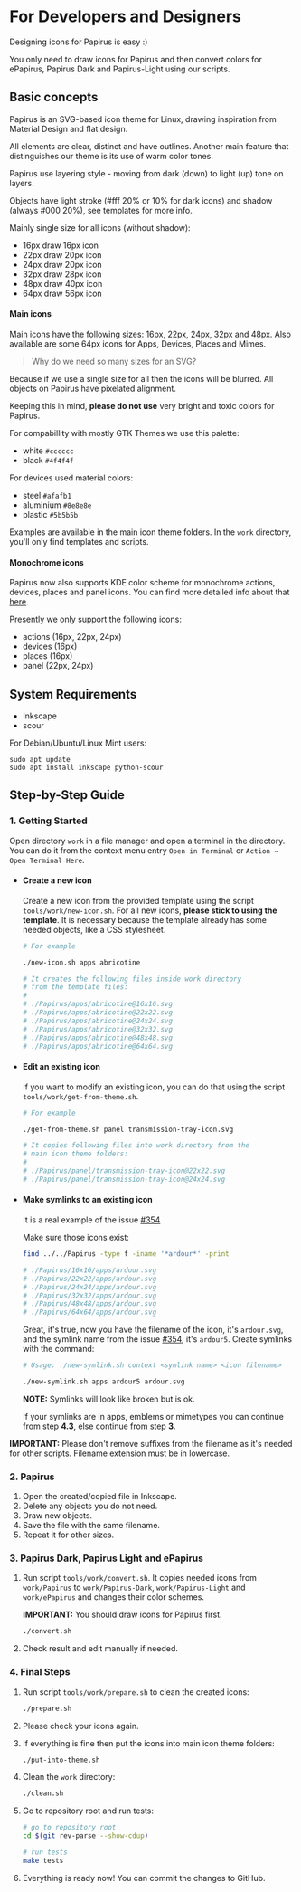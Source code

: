 # For Developers and Designers

Designing icons for Papirus is easy :)

You only need to draw icons for Papirus and then convert colors for ePapirus, Papirus Dark and Papirus-Light using our scripts.

## Basic concepts

Papirus is an SVG-based icon theme for Linux, drawing inspiration from Material Design and flat design.

All elements are clear, distinct and have outlines. Another main feature that distinguishes our theme is its use of warm color tones.

Papirus use layering style - moving from dark (down) to light (up) tone on layers.

Objects have light stroke (#fff 20% or 10% for dark icons) and shadow (always #000 20%), see templates for more info.

Mainly single size for all icons (without shadow):

- 16px draw 16px icon
- 22px draw 20px icon
- 24px draw 20px icon
- 32px draw 28px icon
- 48px draw 40px icon
- 64px draw 56px icon

#### Main icons

Main icons have the following sizes: 16px, 22px, 24px, 32px and 48px. Also available are some 64px icons for Apps, Devices, Places and Mimes.

> Why do we need so many sizes for an SVG?

Because if we use a single size for all then the icons will be blurred. All objects on Papirus have pixelated alignment.

Keeping this in mind, **please do not use** very bright and toxic colors for Papirus.

For compabillity with mostly GTK Themes we use this palette:

- white `#cccccc`
- black `#4f4f4f`

For devices used material colors:

- steel `#afafb1`
- aluminium `#8e8e8e`
- plastic `#5b5b5b`

Examples are available in the main icon theme folders. In the `work` directory, you'll only find templates and scripts.

#### Monochrome icons

Papirus now also supports KDE color scheme for monochrome actions, devices, places and panel icons. You can find more detailed info about that [here](https://techbase.kde.org/Development/Tutorials/Plasma5/ThemeDetails#Colors).

Presently we only support the following icons:

- actions (16px, 22px, 24px)
- devices (16px)
- places (16px)
- panel (22px, 24px)

## System Requirements

- Inkscape
- scour

For Debian/Ubuntu/Linux Mint users:

```
sudo apt update
sudo apt install inkscape python-scour
```

## Step-by-Step Guide

### 1. Getting Started

Open directory `work` in a file manager and open a terminal in the directory. You can do it from the context menu entry `Open in Terminal` or `Action → Open Terminal Here`.

- #### Create a new icon

    Create a new icon from the provided template using the script `tools/work/new-icon.sh`. For all new icons, **please stick to using the template**. It is necessary because the template already has some needed objects, like a CSS stylesheet.

    ```sh
    # For example

    ./new-icon.sh apps abricotine

    # It creates the following files inside work directory
    # from the template files:
    #
    # ./Papirus/apps/abricotine@16x16.svg
    # ./Papirus/apps/abricotine@22x22.svg
    # ./Papirus/apps/abricotine@24x24.svg
    # ./Papirus/apps/abricotine@32x32.svg
    # ./Papirus/apps/abricotine@48x48.svg
    # ./Papirus/apps/abricotine@64x64.svg
    ```

- #### Edit an existing icon

    If you want to modify an existing icon, you can do that using the script `tools/work/get-from-theme.sh`.

    ```sh
    # For example

    ./get-from-theme.sh panel transmission-tray-icon.svg

    # It copies following files into work directory from the
    # main icon theme folders:
    #
    # ./Papirus/panel/transmission-tray-icon@22x22.svg
    # ./Papirus/panel/transmission-tray-icon@24x24.svg
    ```

- #### Make symlinks to an existing icon

    It is a real example of the issue [#354](https://github.com/PapirusDevelopmentTeam/papirus-icon-theme/issues/354)

    Make sure those icons exist:

    ```sh
    find ../../Papirus -type f -iname '*ardour*' -print

    # ./Papirus/16x16/apps/ardour.svg
    # ./Papirus/22x22/apps/ardour.svg
    # ./Papirus/24x24/apps/ardour.svg
    # ./Papirus/32x32/apps/ardour.svg
    # ./Papirus/48x48/apps/ardour.svg
    # ./Papirus/64x64/apps/ardour.svg
    ```

    Great, it's true, now you have the filename of the icon, it's `ardour.svg`, and the symlink name from the issue [#354](https://github.com/PapirusDevelopmentTeam/papirus-icon-theme/issues/354), it's `ardour5`. Create symlinks with the command:

    ```sh
    # Usage: ./new-symlink.sh context <symlink name> <icon filename>

    ./new-symlink.sh apps ardour5 ardour.svg
    ```

    **NOTE:** Symlinks will look like broken but is ok.

    If your symlinks are in apps, emblems or mimetypes you can continue from step **4.3**, else continue from step **3**.

**IMPORTANT:** Please don't remove suffixes from the filename as it's needed for other scripts. Filename extension must be in lowercase.

### 2. Papirus

1. Open the created/copied file in Inkscape.
2. Delete any objects you do not need.
3. Draw new objects.
4. Save the file with the same filename.
5. Repeat it for other sizes.

### 3. Papirus Dark, Papirus Light and ePapirus

1. Run script `tools/work/convert.sh`. It copies needed icons from `work/Papirus` to `work/Papirus-Dark`, `work/Papirus-Light` and `work/ePapirus` and changes their color schemes.

    **IMPORTANT:** You should draw icons for Papirus first.

    ```sh
    ./convert.sh
    ```

2. Check result and edit manually if needed.

### 4. Final Steps

1. Run script `tools/work/prepare.sh` to clean the created icons:

    ```sh
    ./prepare.sh
    ```

2. Please check your icons again.
3. If everything is fine then put the icons into main icon theme folders:

    ```sh
    ./put-into-theme.sh
    ```

4. Clean the `work` directory:

    ```sh
    ./clean.sh
    ```

5. Go to repository root and run tests:

    ```sh
    # go to repository root
    cd $(git rev-parse --show-cdup)

    # run tests
    make tests
    ```

6. Everything is ready now! You can commit the changes to GitHub.
